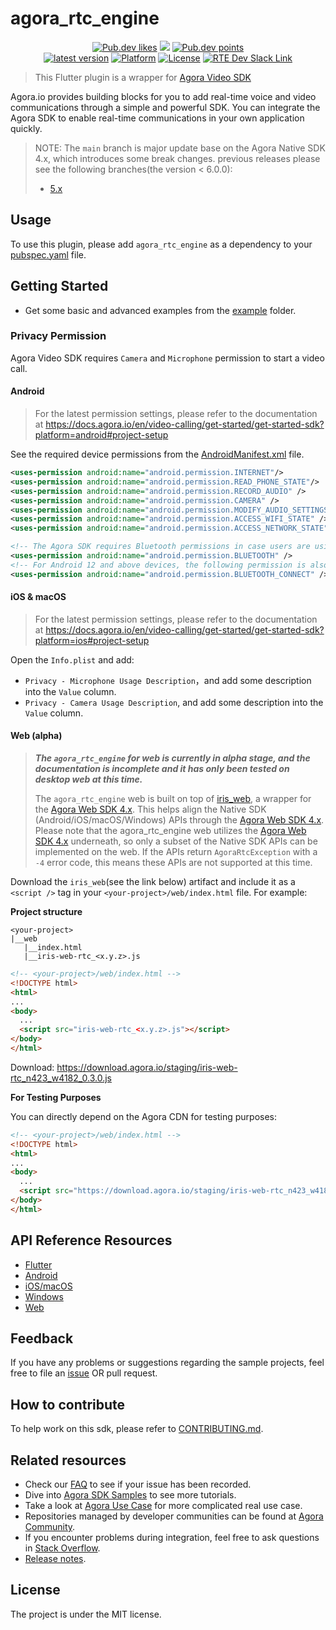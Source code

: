 # agora_rtc_engine

<p align="center">
    <a href="https://pub.dev/packages/agora_rtc_engine"><img src="https://img.shields.io/pub/likes/agora_rtc_engine?logo=dart" alt="Pub.dev likes"/></a>
    <a href="https://pub.dev/packages/agora_rtc_engine" alt="Pub.dev popularity"><img src="https://img.shields.io/pub/popularity/agora_rtc_engine?logo=dart"/></a>
    <a href="https://pub.dev/packages/agora_rtc_engine"><img src="https://img.shields.io/pub/points/agora_rtc_engine?logo=dart" alt="Pub.dev points"/></a><br/>
    <a href="https://pub.dev/packages/agora_rtc_engine"><img src="https://img.shields.io/pub/v/agora_rtc_engine.svg?include_prereleases" alt="latest version"/></a>
    <a href="https://pub.dev/packages/agora_rtc_engine"><img src="https://img.shields.io/badge/Platform-Android%20%7C%20iOS%20%7C%20macOS%20%7C%20Windows-blue?logo=flutter" alt="Platform"/></a>
    <a href="./LICENSE"><img src="https://img.shields.io/github/license/agoraio-community/flutter-uikit?color=lightgray" alt="License"/></a>
    <a href="https://www.agora.io/en/join-slack/">
        <img src="https://img.shields.io/badge/slack-@RTE%20Dev-blue.svg?logo=slack" alt="RTE Dev Slack Link"/>
    </a>
</p>

> This Flutter plugin is a wrapper for [Agora Video SDK](https://docs.agora.io/en/Interactive%20Broadcast/product_live?platform=All%20Platforms)

Agora.io provides building blocks for you to add real-time voice and video communications through a simple and powerful SDK. You can integrate the Agora SDK to enable real-time communications in your own application quickly.


> NOTE: The `main` branch is major update base on the Agora Native SDK 4.x, which introduces some break changes. previous releases please see the following branches(the version < 6.0.0): 
>
> - [5.x](https://github.com/AgoraIO-Extensions/Agora-Flutter-SDK/tree/master)

## Usage

To use this plugin, please add `agora_rtc_engine` as a dependency to
your [pubspec.yaml](https://flutter.dev/docs/development/packages-and-plugins/using-packages) file.

## Getting Started

* Get some basic and advanced examples from the [example](example/lib/examples) folder.

### Privacy Permission

Agora Video SDK requires `Camera` and `Microphone` permission to start a video call.

#### Android
> For the latest permission settings, please refer to the documentation at https://docs.agora.io/en/video-calling/get-started/get-started-sdk?platform=android#project-setup

See the required device permissions from
the [AndroidManifest.xml](android/src/main/AndroidManifest.xml) file.

```xml
<uses-permission android:name="android.permission.INTERNET"/>
<uses-permission android:name="android.permission.READ_PHONE_STATE"/>
<uses-permission android:name="android.permission.RECORD_AUDIO" />
<uses-permission android:name="android.permission.CAMERA" />
<uses-permission android:name="android.permission.MODIFY_AUDIO_SETTINGS" />
<uses-permission android:name="android.permission.ACCESS_WIFI_STATE" />
<uses-permission android:name="android.permission.ACCESS_NETWORK_STATE" />

<!-- The Agora SDK requires Bluetooth permissions in case users are using Bluetooth devices. -->
<uses-permission android:name="android.permission.BLUETOOTH" />
<!-- For Android 12 and above devices, the following permission is also required. -->
<uses-permission android:name="android.permission.BLUETOOTH_CONNECT" />
```

#### iOS & macOS
> For the latest permission settings, please refer to the documentation at https://docs.agora.io/en/video-calling/get-started/get-started-sdk?platform=ios#project-setup

Open the `Info.plist` and add:

- `Privacy - Microphone Usage Description`，and add some description into the `Value` column.
- `Privacy - Camera Usage Description`, and add some description into the `Value` column.

#### Web (alpha)
> ***The `agora_rtc_engine` for web is currently in alpha stage, and the documentation is incomplete and it has only been tested on desktop web at this time.***
>
> The `agora_rtc_engine` web is built on top of [iris_web](https://github.com/AgoraIO-Extensions/iris_web), a wrapper for the [Agora Web SDK 4.x](https://api-ref.agora.io/en/video-sdk/web/4.x/index.html). This helps align the Native SDK (Android/iOS/macOS/Windows) APIs through the [Agora Web SDK 4.x](https://api-ref.agora.io/en/video-sdk/web/4.x/index.html). Please note that the agora_rtc_engine web utilizes the [Agora Web SDK 4.x](https://api-ref.agora.io/en/video-sdk/web/4.x/index.html) underneath, so only a subset of the Native SDK APIs can be implemented on the web. If the APIs return `AgoraRtcException` with a `-4` error code, this means these APIs are not supported at this time.

Download the `iris_web`(see the link below) artifact and include it as a `<script />` tag in your `<your-project>/web/index.html` file. For example:

**Project structure**
```
<your-project>
|__web
   |__index.html
   |__iris-web-rtc_<x.y.z>.js
```

```html
<!-- <your-project>/web/index.html -->
<!DOCTYPE html>
<html>
...
<body>
  ...
  <script src="iris-web-rtc_<x.y.z>.js"></script>
</body>
</html>
```
Download: https://download.agora.io/staging/iris-web-rtc_n423_w4182_0.3.0.js

**For Testing Purposes**

You can directly depend on the Agora CDN for testing purposes:
```html
<!-- <your-project>/web/index.html -->
<!DOCTYPE html>
<html>
...
<body>
  ...
  <script src="https://download.agora.io/staging/iris-web-rtc_n423_w4182_0.3.0.js"></script>
</body>
</html>
```

## API Reference Resources

* [Flutter](https://api-ref.agora.io/en/voice-sdk/flutter/6.x/API/rtc_api_overview_ng.html)
* [Android](https://api-ref.agora.io/en/voice-sdk/android/4.x/API/rtc_api_overview_ng.html)
* [iOS/macOS](https://api-ref.agora.io/en/voice-sdk/ios/4.x/API/rtc_api_overview_ng.html)
* [Windows](https://api-ref.agora.io/en/video-sdk/cpp/4.x/API/rtc_api_overview_ng.html)
* [Web](https://api-ref.agora.io/en/video-sdk/web/4.x/index.html)

## Feedback

If you have any problems or suggestions regarding the sample projects, feel free to file an [issue](https://github.com/AgoraIO-Community/agora_rtc_engine/issues) OR pull request.

## How to contribute

To help work on this sdk, please refer to [CONTRIBUTING.md](CONTRIBUTING.md).

## Related resources

- Check our [FAQ](https://docs.agora.io/en/faq) to see if your issue has been recorded.
- Dive into [Agora SDK Samples](https://github.com/AgoraIO) to see more tutorials.
- Take a look at [Agora Use Case](https://github.com/AgoraIO-usecase) for more complicated real use case.
- Repositories managed by developer communities can be found at [Agora Community](https://github.com/AgoraIO-Community).
- If you encounter problems during integration, feel free to ask questions in [Stack Overflow](https://stackoverflow.com/questions/tagged/agora.io).
- [Release notes](https://docs.agora.io/en/video-call-4.x-beta/release_flutter_ng?platform=Flutter).

## License

The project is under the MIT license.
